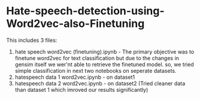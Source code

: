 # Hate-speech-detection-using-Word2vec-also-Finetuning
This includes 3 files:
1. hate speech word2vec (finetuning).ipynb - The primary objective was to finetune word2vec for text classification but due to the changes in gensim itself we wer'nt able to retrieve the finetuned model. so, we tried simple classification in next two notebooks on seperate datasets.
2. hatespeech data 1 word2vec.ipynb - on dataset1
3. hatespeech data 2 word2vec.ipynb - on dataset2 (Tried cleaner data than dataset 1 which imroved our results significantly)
